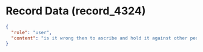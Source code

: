 # Record Data (record_4324)

```json
{
  "role": "user",
  "content": "is it wrong then to ascribe and hold it against other people for not getting grades. they sy a girl should have done wht things in india what are the negative scripts there? in urban india\n"
}
```
